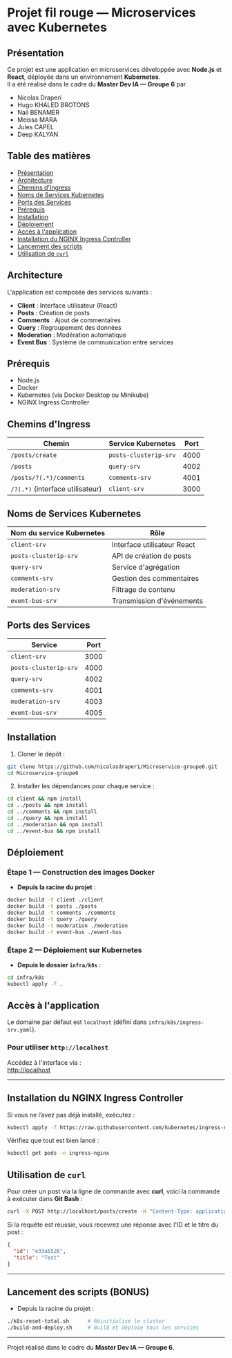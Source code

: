 
# Projet fil rouge — Microservices avec Kubernetes

## Présentation

Ce projet est une application en microservices développée avec **Node.js** et **React**, déployée dans un environnement **Kubernetes**.  
Il a été réalisé dans le cadre du **Master Dev IA — Groupe 6** par
 - Nicolas Draperi
 - Hugo KHALED BROTONS
 - Nail BENAMER
 - Meissa MARA
 - Jules CAPEL
 - Deep KALYAN
 

## Table des matières

- [Présentation](#présentation)
- [Architecture](#architecture)
- [Chemins d'Ingress](#chemins-dingress)
- [Noms de Services Kubernetes](#noms-de-services-kubernetes)
- [Ports des Services](#ports-des-services)
- [Prérequis](#prérequis)
- [Installation](#installation)
- [Déploiement](#déploiement)
- [Accès à l'application](#accès-à-lapplication)
- [Installation du NGINX Ingress Controller](#installation-du-nginx-ingress-controller)
- [Lancement des scripts](#lancement-des-scripts)
- [Utilisation de `curl`](#utilisation-de-curl)

## Architecture

L'application est composée des services suivants :

- **Client** : Interface utilisateur (React)
- **Posts** : Création de posts
- **Comments** : Ajout de commentaires
- **Query** : Regroupement des données
- **Moderation** : Modération automatique
- **Event Bus** : Système de communication entre services

## Prérequis

- Node.js
- Docker
- Kubernetes (via Docker Desktop ou Minikube)
- NGINX Ingress Controller


## Chemins d'Ingress

| Chemin                                | Service Kubernetes       | Port |
|--------------------------------------|--------------------------|------|
| `/posts/create`                      | `posts-clusterip-srv`    | 4000 |
| `/posts`                             | `query-srv`              | 4002 |
| `/posts/?(.*)/comments`              | `comments-srv`           | 4001 |
| `/?(.*)` (interface utilisateur)     | `client-srv`             | 3000 |

## Noms de Services Kubernetes

| Nom du service Kubernetes | Rôle |
|---------------------------|------|
| `client-srv`              | Interface utilisateur React |
| `posts-clusterip-srv`     | API de création de posts |
| `query-srv`               | Service d'agrégation |
| `comments-srv`            | Gestion des commentaires |
| `moderation-srv`          | Filtrage de contenu |
| `event-bus-srv`           | Transmission d'événements |

## Ports des Services

| Service                | Port |
|------------------------|------|
| `client-srv`           | 3000 |
| `posts-clusterip-srv`  | 4000 |
| `query-srv`            | 4002 |
| `comments-srv`         | 4001 |
| `moderation-srv`       | 4003 |
| `event-bus-srv`        | 4005 |

## Installation

1. Cloner le dépôt :

```bash
git clone https://github.com/nicolasdraperi/Microservice-groupe6.git
cd Microservice-groupe6
```

2. Installer les dépendances pour chaque service :

```bash
cd client && npm install
cd ../posts && npm install
cd ../comments && npm install
cd ../query && npm install
cd ../moderation && npm install
cd ../event-bus && npm install
```

## Déploiement

### Étape 1 — Construction des images Docker  

- **Depuis la racine du projet** :

```bash
docker build -t client ./client
docker build -t posts ./posts
docker build -t comments ./comments
docker build -t query ./query
docker build -t moderation ./moderation
docker build -t event-bus ./event-bus
```

### Étape 2 — Déploiement sur Kubernetes  

- **Depuis le dossier `infra/k8s`** :

```bash
cd infra/k8s
kubectl apply -f .
```

## Accès à l'application

Le domaine par défaut est `localhost` (défini dans `infra/k8s/ingress-srv.yaml`).

### Pour utiliser `http://localhost`

Accédez à l'interface via :  
[http://localhost](http://localhost)

---

## Installation du NGINX Ingress Controller

Si vous ne l’avez pas déjà installé, exécutez :

```bash
kubectl apply -f https://raw.githubusercontent.com/kubernetes/ingress-nginx/controller-v1.9.4/deploy/static/provider/cloud/deploy.yaml
```

Vérifiez que tout est bien lancé :

```bash
kubectl get pods -n ingress-nginx
```

## Utilisation de `curl`

Pour créer un post via la ligne de commande avec **curl**, voici la commande à exécuter dans **Git Bash** :

```bash
curl -X POST http://localhost/posts/create -H "Content-Type: application/json" -d '{"title":"Test"}'
```

Si la requête est réussie, vous recevrez une réponse avec l'ID et le titre du post :

```json
{
  "id": "e33a5526",
  "title": "Test"
}
```

---

## Lancement des scripts (BONUS)

- Depuis la racine du projet :

```bash
./k8s-reset-total.sh      # Réinitialise le cluster
./build-and-deploy.sh     # Build et déploie tous les services
```

---

Projet réalisé dans le cadre du **Master Dev IA — Groupe 6**.
